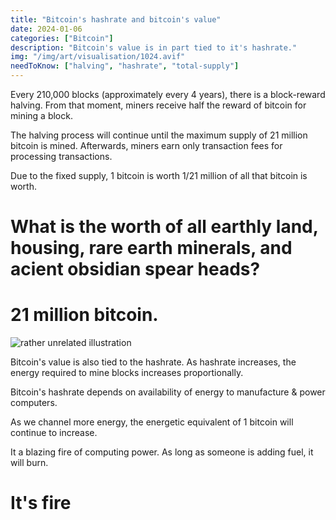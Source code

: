 ```yaml
---
title: "Bitcoin's hashrate and bitcoin's value"
date: 2024-01-06
categories: ["Bitcoin"]
description: "Bitcoin's value is in part tied to it's hashrate."
img: "/img/art/visualisation/1024.avif"
needToKnow: ["halving", "hashrate", "total-supply"]
---
```


Every 210,000 blocks (approximately every 4 years), there is a block-reward halving. From that moment,  miners receive half the reward of bitcoin for mining a block.

The halving process will continue until the maximum supply of 21 million bitcoin is mined. Afterwards, miners earn only transaction fees for processing transactions.

Due to the fixed supply, 1 bitcoin is worth 1/21 million of all that bitcoin is worth.

# What is the worth of all earthly land, housing, rare earth minerals, and acient obsidian spear heads?

# 21 million bitcoin.

![rather unrelated illustration](/img/art/visualisation/1024.avif)

Bitcoin's value is also tied to the hashrate. As hashrate increases, the energy required to mine blocks increases proportionally.

Bitcoin's hashrate depends on availability of energy to manufacture & power computers.

As we channel more energy, the energetic equivalent of 1 bitcoin will continue to increase.

It a blazing fire of computing power. As long as someone is adding fuel, it will burn.

# It's fire